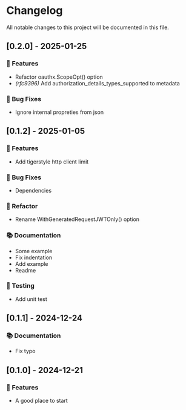 # Changelog

All notable changes to this project will be documented in this file.

## [0.2.0] - 2025-01-25

### 🚀 Features

- Refactor oauthx.ScopeOpt() option
- *(rfc9396)* Add authorization_details_types_supported to metadata

### 🐛 Bug Fixes

- Ignore internal propreties from json

## [0.1.2] - 2025-01-05

### 🚀 Features

- Add tigerstyle http client limit

### 🐛 Bug Fixes

- Dependencies

### 🚜 Refactor

- Rename WithGeneratedRequestJWTOnly() option

### 📚 Documentation

- Some example
- Fix indentation
- Add example
- Readme

### 🧪 Testing

- Add unit test

## [0.1.1] - 2024-12-24

### 📚 Documentation

- Fix typo

## [0.1.0] - 2024-12-21

### 🚀 Features

- A good place to start

<!-- generated by git-cliff -->
